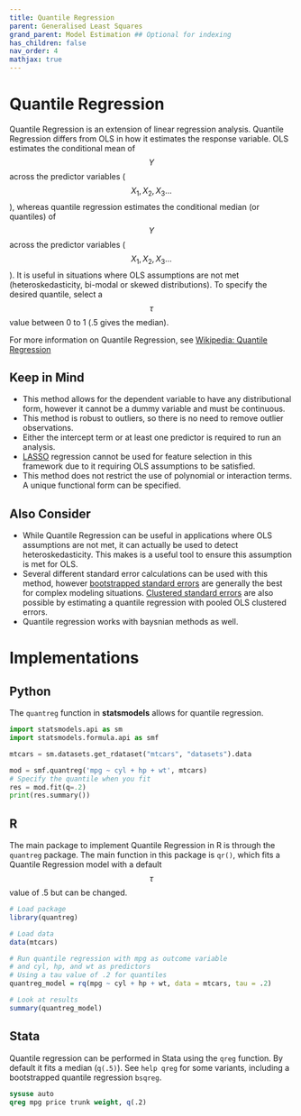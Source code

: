 ```yaml
---
title: Quantile Regression
parent: Generalised Least Squares
grand_parent: Model Estimation ## Optional for indexing
has_children: false
nav_order: 4
mathjax: true
---
```


# Quantile Regression
  
Quantile Regression is an extension of linear regression analysis. Quantile Regression differs from OLS in how it estimates the response variable. OLS estimates the conditional mean of $$Y$$ across the predictor variables ($$X_1, X_2, X_3...$$), whereas quantile regression estimates the conditional median (or quantiles) of $$Y$$ across the predictor variables ($$X_1, X_2, X_3...$$). It is useful in situations where OLS assumptions are not met (heteroskedasticity, bi-modal or skewed distributions). To specify the desired quantile, select a $$\tau$$ value between 0 to 1 (.5 gives the median).
  
For more information on Quantile Regression, see [Wikipedia: Quantile Regression](https://en.wikipedia.org/wiki/Quantile_regression)
  
## Keep in Mind
  
- This method allows for the dependent variable to have any distributional form, however it cannot be a dummy variable and must be continuous.
- This method is robust to outliers, so there is no need to remove outlier observations.
- Either the intercept term or at least one predictor is required to run an analysis.
- [LASSO](https://en.wikipedia.org/wiki/Lasso_(statistics)) regression cannot be used for feature selection in this framework due to it requiring OLS assumptions to be satisfied.
- This method does not restrict the use of polynomial or interaction terms. A unique functional form can be specified.
  
## Also Consider
  
- While Quantile Regression can be useful in applications where OLS assumptions are not met, it can actually be used to detect heteroskedasticity. This makes is a useful tool to ensure this assumption is met for OLS.
- Several different standard error calculations can be used with this method, however [bootstrapped standard errors](https://en.wikipedia.org/wiki/Bootstrapping_(statistics)) are generally the best for complex modeling situations. [Clustered standard errors](https://en.wikipedia.org/wiki/Clustered_standard_errors) are also possible by estimating a quantile regression with pooled OLS clustered errors.
- Quantile regression works with baysnian methods as well.
  
# Implementations
  
## Python  
  
The `quantreg` function in **statsmodels** allows for quantile regression.

```python
import statsmodels.api as sm
import statsmodels.formula.api as smf

mtcars = sm.datasets.get_rdataset("mtcars", "datasets").data

mod = smf.quantreg('mpg ~ cyl + hp + wt', mtcars)
# Specify the quantile when you fit
res = mod.fit(q=.2)
print(res.summary())
```
  
## R

The main package to implement Quantile Regression in R is through the `quantreg` package. The main function in this package is `qr()`, which fits a Quantile Regression model with a default $$\tau$$ value of .5 but can be changed.

```r
# Load package
library(quantreg)

# Load data
data(mtcars)

# Run quantile regression with mpg as outcome variable
# and cyl, hp, and wt as predictors
# Using a tau value of .2 for quantiles
quantreg_model = rq(mpg ~ cyl + hp + wt, data = mtcars, tau = .2)

# Look at results
summary(quantreg_model)
```

## Stata

Quantile regression can be performed in Stata using the `qreg` function. By default it fits a median (`q(.5)`). See `help qreg` for some variants, including a bootstrapped quantile regression `bsqreg`.

```stata
sysuse auto
qreg mpg price trunk weight, q(.2)
```
